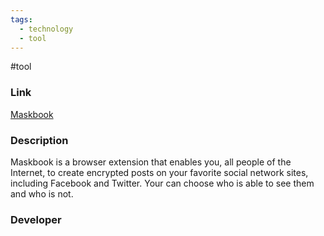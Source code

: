 ```yaml
---
tags:
  - technology
  - tool
---
```

#tool

### Link

[Maskbook](https://chromewebstore.google.com/detail/mask-network/jkoeaghipilijlahjplgbfiocjhldnap)

### Description

Maskbook is a browser extension that enables you, all people of the Internet, to create encrypted posts on your favorite social network sites, including Facebook and Twitter. Your can choose who is able to see them and who is not.

### Developer


